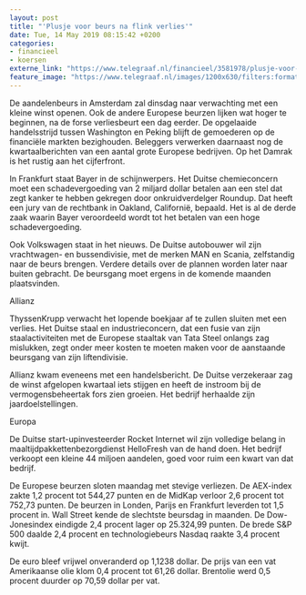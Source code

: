 ```yaml
---
layout: post
title: "'Plusje voor beurs na flink verlies'"
date: Tue, 14 May 2019 08:15:42 +0200
categories: 
- financieel 
- koersen 
externe_link: "https://www.telegraaf.nl/financieel/3581978/plusje-voor-beurs-na-flink-verlies"
feature_image: "https://www.telegraaf.nl/images/1200x630/filters:format(jpeg):quality(80)/cdn-kiosk-api.telegraaf.nl/0cac0404-7610-11e9-9c2d-02d1dbdc35d1.jpg"
---
```


<p class="intro">De aandelenbeurs in Amsterdam zal dinsdag naar verwachting met een kleine winst openen. Ook de andere Europese beurzen lijken wat hoger te beginnen, na de forse verliesbeurt een dag eerder. De opgelaaide handelsstrijd tussen Washington en Peking blijft de gemoederen op de financiële markten bezighouden. Beleggers verwerken daarnaast nog de kwartaalberichten van een aantal grote Europese bedrijven. Op het Damrak is het rustig aan het cijferfront.</p> <p>In Frankfurt staat Bayer in de schijnwerpers. Het Duitse chemieconcern moet een schadevergoeding van 2 miljard dollar betalen aan een stel dat zegt kanker te hebben gekregen door onkruidverdelger Roundup. Dat heeft een jury van de rechtbank in Oakland, Californië, bepaald. Het is al de derde zaak waarin Bayer veroordeeld wordt tot het betalen van een hoge schadevergoeding.</p><p>Ook Volkswagen staat in het nieuws. De Duitse autobouwer wil zijn vrachtwagen- en bussendivisie, met de merken MAN en Scania, zelfstandig naar de beurs brengen. Verdere details over de plannen worden later naar buiten gebracht. De beursgang moet ergens in de komende maanden plaatsvinden.</p><p>Allianz</p><p>ThyssenKrupp verwacht het lopende boekjaar af te zullen sluiten met een verlies. Het Duitse staal en industrieconcern, dat een fusie van zijn staalactiviteiten met de Europese staaltak van Tata Steel onlangs zag mislukken, zegt onder meer kosten te moeten maken voor de aanstaande beursgang van zijn liftendivisie.</p><p>Allianz kwam eveneens met een handelsbericht. De Duitse verzekeraar zag de winst afgelopen kwartaal iets stijgen en heeft de instroom bij de vermogensbeheertak fors zien groeien. Het bedrijf herhaalde zijn jaardoelstellingen.</p><p>Europa</p><p>De Duitse start-upinvesteerder Rocket Internet wil zijn volledige belang in maaltijdpakkettenbezorgdienst HelloFresh van de hand doen. Het bedrijf verkoopt een kleine 44 miljoen aandelen, goed voor ruim een kwart van dat bedrijf.</p><p>De Europese beurzen sloten maandag met stevige verliezen. De AEX-index zakte 1,2 procent tot 544,27 punten en de MidKap verloor 2,6 procent tot 752,73 punten. De beurzen in Londen, Parijs en Frankfurt leverden tot 1,5 procent in. Wall Street kende de slechtste beursdag in maanden. De Dow-Jonesindex eindigde 2,4 procent lager op 25.324,99 punten. De brede S&amp;P 500 daalde 2,4 procent en technologiebeurs Nasdaq raakte 3,4 procent kwijt.</p><p>De euro bleef vrijwel onveranderd op 1,1238 dollar. De prijs van een vat Amerikaanse olie klom 0,4 procent tot 61,26 dollar. Brentolie werd 0,5 procent duurder op 70,59 dollar per vat.</p>
